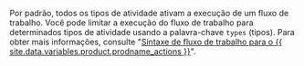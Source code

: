 Por padrão, todos os tipos de atividade ativam a execução de um fluxo de trabalho. Você pode limitar a execução do fluxo de trabalho para determinados tipos de atividade usando a palavra-chave `types` (tipos). Para obter mais informações, consulte "[Sintaxe de fluxo de trabalho para o {{ site.data.variables.product.prodname_actions }}](/articles/workflow-syntax-for-github-actions#onevent_nametypes)".
